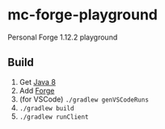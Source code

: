 # mc-forge-playground
Personal Forge 1.12.2 playground

## Build

1. Get [Java 8](https://www.oracle.com/java/technologies/javase/javase-jdk8-downloads.html)
1. Add [Forge](https://mcforge.readthedocs.io/en/1.12.x/gettingstarted/)
1. (for VSCode) `./gradlew genVSCodeRuns`
1. `./gradlew build`
1. `./gradlew runClient`
